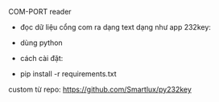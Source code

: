 COM-PORT reader
* đọc dữ liệu cổng com ra dạng text dạng như app 232key:
- dùng python
* cách cài đặt:
- pip install -r requirements.txt

custom từ repo: https://github.com/Smartlux/py232key
